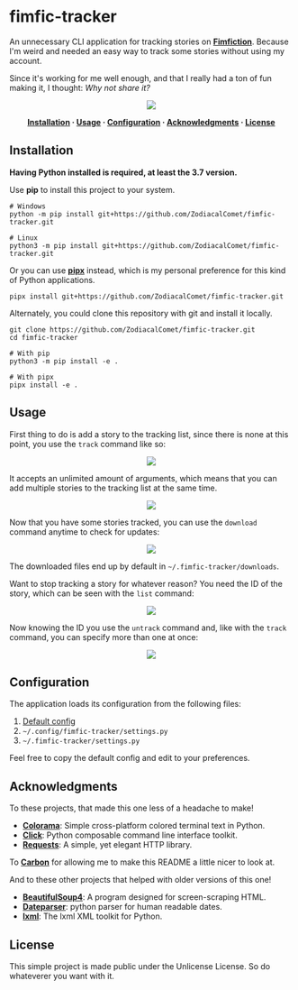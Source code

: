 # fimfic-tracker

An unnecessary CLI application for tracking stories on [**Fimfiction**](https://www.fimfiction.net/). Because I'm weird and needed an easy way to track some stories without using my account.

Since it's working for me well enough, and that I really had a ton of fun making it, I thought: *Why not share it?*

<p align="center"><img src="https://i.imgur.com/uLHq3Jh.png"></p>

<p align="center">
<strong>
<a href="#installation">Installation</a>
·
<a href="#usage">Usage</a>
·
<a href="#configuration">Configuration</a>
·
<a href="#acknowledgments">Acknowledgments</a>
·
<a href="#license">License</a>
</strong>
</p>

## Installation

**Having Python installed is required, at least the 3.7 version.**

Use **pip** to install this project to your system.

```text
# Windows
python -m pip install git+https://github.com/ZodiacalComet/fimfic-tracker.git

# Linux
python3 -m pip install git+https://github.com/ZodiacalComet/fimfic-tracker.git
```

Or you can use [**pipx**](https://github.com/pipxproject/pipx#install-pipx) instead, which is my personal preference for this kind of Python applications.

```text
pipx install git+https://github.com/ZodiacalComet/fimfic-tracker.git
```

Alternately, you could clone this repository with git and install it locally.

```text
git clone https://github.com/ZodiacalComet/fimfic-tracker.git
cd fimfic-tracker

# With pip
python3 -m pip install -e .

# With pipx
pipx install -e .
```

## Usage

First thing to do is add a story to the tracking list, since there is none at this point, you use the `track` command like so:

<p align="center"><img src="https://i.imgur.com/BHa6Nr9.png"></p>

It accepts an unlimited amount of arguments, which means that you can add multiple stories to the tracking list at the same time.

<p align="center"><img src="https://i.imgur.com/3xPVbHK.png"></p>

Now that you have some stories tracked, you can use the `download` command anytime to check for updates:

<p align="center"><img src="https://i.imgur.com/feolL9v.png"></p>

The downloaded files end up by default in `~/.fimfic-tracker/downloads`.

Want to stop tracking a story for whatever reason? You need the ID of the story, which can be seen with the `list` command:

<p align="center"><img src="https://i.imgur.com/uWAfXcu.png"></p>

Now knowing the ID you use the `untrack` command and, like with the `track` command, you can specify more than one at once:

<p align="center"><img src="https://i.imgur.com/7bLICcM.png"></p>

## Configuration

The application loads its configuration from the following files:
1. [Default config](https://github.com/ZodiacalComet/fimfic-tracker/blob/master/fimfic_tracker/default_config.py)
2. `~/.config/fimfic-tracker/settings.py`
3. `~/.fimfic-tracker/settings.py`

Feel free to copy the default config and edit to your preferences.

## Acknowledgments

To these projects, that made this one less of a headache to make!

- [**Colorama**](https://github.com/tartley/colorama): Simple cross-platform colored terminal text in Python.
- [**Click**](https://github.com/pallets/click): Python composable command line interface toolkit.
- [**Requests**](https://github.com/psf/requests): A simple, yet elegant HTTP library.

To [**Carbon**](https://carbon.now.sh/) for allowing me to make this README a little nicer to look at.

And to these other projects that helped with older versions of this one!

- [**BeautifulSoup4**](https://launchpad.net/beautifulsoup): A program designed for screen-scraping HTML.
- [**Dateparser**](https://github.com/scrapinghub/dateparser): python parser for human readable dates.
- [**lxml**](https://github.com/lxml/lxml): The lxml XML toolkit for Python.

## License

This simple project is made public under the Unlicense License. So do whateverer you want with it.
